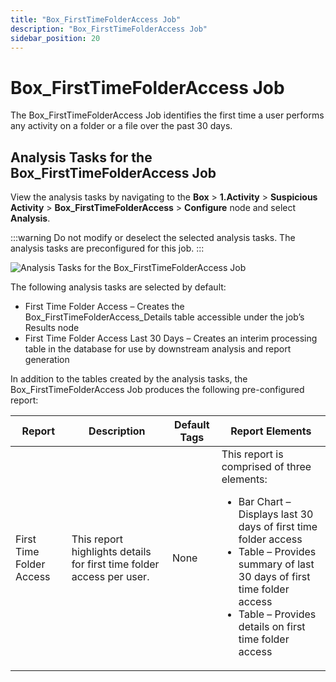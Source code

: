 ```yaml
---
title: "Box_FirstTimeFolderAccess Job"
description: "Box_FirstTimeFolderAccess Job"
sidebar_position: 20
---
```


# Box_FirstTimeFolderAccess Job

The Box_FirstTimeFolderAccess Job identifies the first time a user performs any activity on a folder
or a file over the past 30 days.

## Analysis Tasks for the Box_FirstTimeFolderAccess Job

View the analysis tasks by navigating to the **Box** > **1.Activity** > **Suspicious Activity** >
**Box_FirstTimeFolderAccess** > **Configure** node and select **Analysis**.

:::warning
Do not modify or deselect the selected analysis tasks. The analysis tasks are
preconfigured for this job.
:::


![Analysis Tasks for the Box_FirstTimeFolderAccess Job](/images/accessanalyzer/12.0/solutions/box/activity/suspiciousactivity/firsttimefolderaccessanalysis.webp)

The following analysis tasks are selected by default:

- First Time Folder Access – Creates the Box_FirstTimeFolderAccess_Details table accessible under
  the job’s Results node
- First Time Folder Access Last 30 Days – Creates an interim processing table in the database for
  use by downstream analysis and report generation

In addition to the tables created by the analysis tasks, the Box_FirstTimeFolderAccess Job produces
the following pre-configured report:

| Report                   | Description                                                           | Default Tags | Report Elements                                                                                                                                                                                                                                                       |
| ------------------------ | --------------------------------------------------------------------- | ------------ | --------------------------------------------------------------------------------------------------------------------------------------------------------------------------------------------------------------------------------------------------------------------- |
| First Time Folder Access | This report highlights details for first time folder access per user. | None         | This report is comprised of three elements: <ul><li>Bar Chart – Displays last 30 days of first time folder access</li><li>Table – Provides summary of last 30 days of first time folder access</li><li>Table – Provides details on first time folder access</li></ul> |
